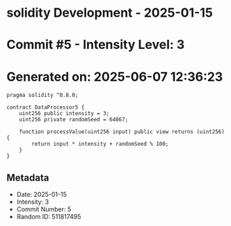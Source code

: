 ﻿# solidity Development - 2025-01-15
# Commit #5 - Intensity Level: 3
# Generated on: 2025-06-07 12:36:23
```solidity
pragma solidity ^0.8.0;

contract DataProcessor5 {
    uint256 public intensity = 3;
    uint256 private randomSeed = 64867;

    function processValue(uint256 input) public view returns (uint256) {
        return input * intensity + randomSeed % 100;
    }
}
```
## Metadata
- Date: 2025-01-15
- Intensity: 3
- Commit Number: 5
- Random ID: 511817495
